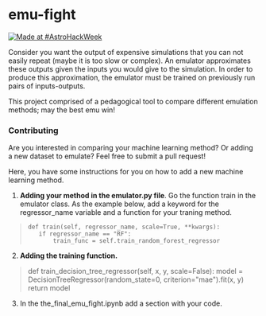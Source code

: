 # emu-fight

[![Made at #AstroHackWeek](https://img.shields.io/badge/Made%20at-%23AstroHackWeek-8063d5.svg?style=flat)](http://astrohackweek.org/)

Consider you want the output of expensive simulations that you can not easily repeat (maybe it is too slow or complex). An emulator approximates these outputs given the inputs you would give to the simulation. 
In order to produce this approximation, the emulator must be trained on previously run pairs of inputs-outputs.

This project comprised of a pedagogical tool to compare different emulation methods; may the best emu win!

### Contributing
Are you interested in comparing your machine learning method? Or adding a new dataset to emulate? Feel free to submit a pull request! 

Here, you have some instructions for you on how to add a new machine learning method.

1) **Adding your method in the emulator.py file**. Go the function train in the emulator class. As the example below, add a keyword for the regressor_name variable and a function for your traning method.
>     def train(self, regressor_name, scale=True, **kwargs):
>        if regressor_name == "RF":
>            train_func = self.train_random_forest_regressor

2) **Adding the training function.**
>    def train_decision_tree_regressor(self, x, y, scale=False):
>        model = DecisionTreeRegressor(random_state=0, criterion="mae").fit(x, y)
>        return model

3) In the the_final_emu_fight.ipynb add a section with your code.

